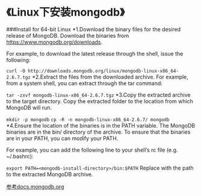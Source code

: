 《Linux下安装mongodb》
==========

###Install for 64-bit Linux
*1.Download the binary files for the desired release of MongoDB.
Download the binaries from https://www.mongodb.org/downloads.

For example, to download the latest release through the shell, issue the following:

`curl -O http://downloads.mongodb.org/linux/mongodb-linux-x86_64-2.6.7.tgz`
*2.Extract the files from the downloaded archive.
For example, from a system shell, you can extract through the tar command:

`tar -zxvf mongodb-linux-x86_64-2.6.7.tgz`
*3.Copy the extracted archive to the target directory.
Copy the extracted folder to the location from which MongoDB will run.

`mkdir -p mongodb`
`cp -R -n mongodb-linux-x86_64-2.6.7/ mongodb`
*4.Ensure the location of the binaries is in the PATH variable.
The MongoDB binaries are in the bin/ directory of the archive. To ensure that the binaries are in your PATH, you can modify your PATH.

For example, you can add the following line to your shell’s rc file (e.g. ~/.bashrc):

`export PATH=<mongodb-install-directory>/bin:$PATH`
Replace <mongodb-install-directory> with the path to the extracted MongoDB archive.


 


 

[参考docs.mongodb.org](http://docs.mongodb.org/manual/tutorial/install-mongodb-on-linux/)
